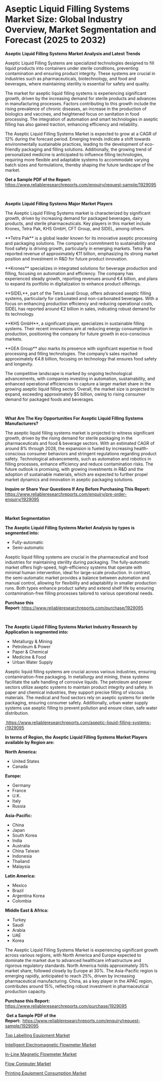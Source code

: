 <p><h1>Aseptic Liquid Filling Systems Market Size: Global Industry Overview, Market Segmentation and Forecast (2025 to 2032)</h1></p><p><strong>Aseptic Liquid Filling Systems Market Analysis and Latest Trends</strong></p>
<p><p>Aseptic Liquid Filling Systems are specialized technologies designed to fill liquid products into containers under sterile conditions, preventing contamination and ensuring product integrity. These systems are crucial in industries such as pharmaceuticals, biotechnology, and food and beverages, where maintaining sterility is essential for safety and quality.</p><p>The market for aseptic liquid filling systems is experiencing significant growth, driven by the increasing demand for sterile products and advances in manufacturing processes. Factors contributing to this growth include the rising prevalence of chronic diseases, an increase in the production of biologics and vaccines, and heightened focus on sanitation in food processing. The integration of automation and smart technologies in aseptic filling has also gained traction, enhancing efficiency and reliability.</p><p>The Aseptic Liquid Filling Systems Market is expected to grow at a CAGR of 12% during the forecast period. Emerging trends indicate a shift towards environmentally sustainable practices, leading to the development of eco-friendly packaging and filling solutions. Additionally, the growing trend of personalized medicine is anticipated to influence filling technologies, requiring more flexible and adaptable systems to accommodate varying batch sizes and formulations, thereby shaping the future landscape of the market.</p></p>
<p><strong>Get a Sample PDF of the Report:&nbsp;</strong> <a href="https://www.reliableresearchreports.com/enquiry/request-sample/1929095?utm_campaign=121&utm_medium=2&utm_source=Github&utm_content=ia&utm_term=16012025&utm_id=aseptic-liquid-filling-systems">https://www.reliableresearchreports.com/enquiry/request-sample/1929095</a></p>
<p>&nbsp;</p>
<p><strong>Aseptic Liquid Filling Systems Major Market Players</strong></p>
<p><p>The Aseptic Liquid Filling Systems market is characterized by significant growth, driven by increasing demand for packaged beverages, dairy products, and sterile pharmaceuticals. Key players in this market include Krones, Tetra Pak, KHS GmbH, CFT Group, and SIDEL, among others.</p><p>**Tetra Pak** is a global leader known for its innovative aseptic processing and packaging solutions. The company's commitment to sustainability and food safety is driving growth, particularly in emerging markets. Tetra Pak reported revenue of approximately €11 billion, emphasizing its strong market position and investment in R&D for future product innovation.</p><p>**Krones** specializes in integrated solutions for beverage production and filling, focusing on automation and efficiency. The company has experienced steady growth, reporting revenues around €4 billion, and plans to expand its portfolio in digitalization to enhance product offerings.</p><p>**SIDEL**, part of the Tetra Laval Group, offers advanced aseptic filling systems, particularly for carbonated and non-carbonated beverages. With a focus on enhancing production efficiency and reducing operational costs, SIDEL has reported around €2 billion in sales, indicating robust demand for its technology.</p><p>**KHS GmbH**, a significant player, specializes in sustainable filling systems. Their recent innovations aim at reducing energy consumption in production, positioning the company for future growth in eco-conscious markets.</p><p>**GEA Group** also marks its presence with significant expertise in food processing and filling technologies. The company’s sales reached approximately €4.8 billion, focusing on technology that ensures food safety and longevity.</p><p>The competitive landscape is marked by ongoing technological advancements, with companies investing in automation, sustainability, and enhanced operational efficiencies to capture a larger market share in the growing aseptic liquid filling sector. Overall, the market size is projected to expand, exceeding approximately $5 billion, owing to rising consumer demand for packaged foods and beverages.</p></p>
<p>&nbsp;</p>
<p><strong>What Are The Key Opportunities For Aseptic Liquid Filling Systems Manufacturers?</strong></p>
<p><p>The aseptic liquid filling systems market is projected to witness significant growth, driven by the rising demand for sterile packaging in the pharmaceuticals and food & beverage sectors. With an estimated CAGR of around 8% through 2028, the expansion is fueled by increasing health-conscious consumer behaviors and stringent regulations regarding product safety. Technological advancements, such as automation and robotics in filling processes, enhance efficiency and reduce contamination risks. The future outlook is promising, with growing investments in R&D and the adoption of sustainable materials, which are expected to further propel market dynamics and innovation in aseptic packaging solutions.</p></p>
<p><strong>Inquire or Share Your Questions If Any Before Purchasing This Report:</strong> <a href="https://www.reliableresearchreports.com/enquiry/pre-order-enquiry/1929095?utm_campaign=121&utm_medium=2&utm_source=Github&utm_content=ia&utm_term=16012025&utm_id=aseptic-liquid-filling-systems">https://www.reliableresearchreports.com/enquiry/pre-order-enquiry/1929095</a></p>
<p>&nbsp;</p>
<p><strong>Market Segmentation</strong></p>
<p><strong>The Aseptic Liquid Filling Systems Market Analysis by types is segmented into:</strong></p>
<p><ul><li>Fully-automatic</li><li>Semi-automatic</li></ul></p>
<p><p>Aseptic liquid filling systems are crucial in the pharmaceutical and food industries for maintaining sterility during packaging. The fully-automatic market offers high-speed, high-efficiency systems that operate with minimal human intervention, ideal for large-scale production. In contrast, the semi-automatic market provides a balance between automation and manual control, allowing for flexibility and adaptability in smaller production runs. Both types enhance product safety and extend shelf life by ensuring contamination-free filling processes tailored to various operational needs.</p></p>
<p><strong>Purchase this Report:&nbsp;</strong><a href="https://www.reliableresearchreports.com/purchase/1929095?utm_campaign=121&utm_medium=2&utm_source=Github&utm_content=ia&utm_term=16012025&utm_id=aseptic-liquid-filling-systems">https://www.reliableresearchreports.com/purchase/1929095</a></p>
<p>&nbsp;</p>
<p><strong>The Aseptic Liquid Filling Systems Market Industry Research by Application is segmented into:</strong></p>
<p><ul><li>Metallurgy & Mining</li><li>Petroleum & Power</li><li>Paper & Chemical</li><li>Medicine & Food</li><li>Urban Water Supply</li></ul></p>
<p><p>Aseptic liquid filling systems are crucial across various industries, ensuring contamination-free packaging. In metallurgy and mining, these systems facilitate the safe handling of corrosive liquids. The petroleum and power sectors utilize aseptic systems to maintain product integrity and safety. In paper and chemical industries, they support precise filling of viscous materials. The medical and food sectors rely on aseptic systems for sterile packaging, ensuring consumer safety. Additionally, urban water supply systems use aseptic filling to prevent pollution and ensure clean, safe water distribution.</p></p>
<p><a href="https://www.reliableresearchreports.com/aseptic-liquid-filling-systems-r1929095?utm_campaign=121&utm_medium=2&utm_source=Github&utm_content=ia&utm_term=16012025&utm_id=aseptic-liquid-filling-systems">&nbsp;https://www.reliableresearchreports.com/aseptic-liquid-filling-systems-r1929095</a></p>
<p><strong>In terms of Region, the Aseptic Liquid Filling Systems Market Players available by Region are:</strong></p>
<p>
    <p> <strong> North America: </strong>
        <ul>
            <li>United States</li>
            <li>Canada</li>
        </ul>
        </p> 
    <p> <strong> Europe: </strong>
        <ul>
            <li>Germany</li>
            <li>France</li>
            <li>U.K.</li>
            <li>Italy</li>
            <li>Russia</li>
        </ul>
        </p> 
    <p> <strong> Asia-Pacific: </strong>
        <ul>
            <li>China</li>
            <li>Japan</li>
            <li>South Korea</li>
            <li>India</li>
            <li>Australia</li>
            <li>China Taiwan</li>
            <li>Indonesia</li>
            <li>Thailand</li>
            <li>Malaysia</li>
        </ul>
        </p> 
    <p> <strong> Latin America: </strong>
        <ul>
            <li>Mexico</li>
            <li>Brazil</li>
            <li>Argentina Korea</li>
            <li>Colombia</li>
        </ul>
        </p> 
    <p> <strong> Middle East & Africa: </strong>
        <ul>
            <li>Turkey</li>
            <li>Saudi</li>
            <li>Arabia</li>
            <li>UAE</li>
            <li>Korea</li>
        </ul>
    </p>
    </p>
<p><p>The Aseptic Liquid Filling Systems Market is experiencing significant growth across various regions, with North America and Europe expected to dominate the market due to advanced healthcare infrastructure and rigorous regulatory standards. North America holds approximately 35% market share, followed closely by Europe at 30%. The Asia-Pacific region is emerging rapidly, anticipated to reach 25%, driven by increasing pharmaceutical manufacturing. China, as a key player in the APAC region, contributes around 15%, reflecting robust investment in pharmaceutical production capacity.</p></p>
<p><strong>Purchase this Report: </strong><a href="https://www.reliableresearchreports.com/purchase/1929095?utm_campaign=121&utm_medium=2&utm_source=Github&utm_content=ia&utm_term=16012025&utm_id=aseptic-liquid-filling-systems">https://www.reliableresearchreports.com/purchase/1929095</a></p>
<p>&nbsp;<strong>Get a Sample PDF of the Report:&nbsp;&nbsp;</strong><a href="https://www.reliableresearchreports.com/enquiry/request-sample/1929095?utm_campaign=121&utm_medium=2&utm_source=Github&utm_content=ia&utm_term=16012025&utm_id=aseptic-liquid-filling-systems">https://www.reliableresearchreports.com/enquiry/request-sample/1929095</a></p>
<p><strong></strong></p>
<p><p><a href="https://github.com/janraimondo83/Market-Research-Report-List-1/blob/main/top-labelling-equipment-market.md?utm_campaign=121&utm_medium=2&utm_source=Github&utm_content=ia&utm_term=16012025&utm_id=aseptic-liquid-filling-systems">Top Labelling Equipment Market</a></p><p><a href="https://github.com/kbollin866/Market-Research-Report-List-1/blob/main/intelligent-electromagnetic-flowmeter-market.md?utm_campaign=121&utm_medium=2&utm_source=Github&utm_content=ia&utm_term=16012025&utm_id=aseptic-liquid-filling-systems">Intelligent Electromagnetic Flowmeter Market</a></p><p><a href="https://github.com/sca704osol/Market-Research-Report-List-1/blob/main/in-line-magnetic-flowmeter-market.md?utm_campaign=121&utm_medium=2&utm_source=Github&utm_content=ia&utm_term=16012025&utm_id=aseptic-liquid-filling-systems">In-Line Magnetic Flowmeter Market</a></p><p><a href="https://github.com/sholympia197070/Market-Research-Report-List-1/blob/main/flow-computer-market.md?utm_campaign=121&utm_medium=2&utm_source=Github&utm_content=ia&utm_term=16012025&utm_id=aseptic-liquid-filling-systems">Flow Computer Market</a></p><p><a href="https://github.com/mauripalmi/Market-Research-Report-List-5/blob/main/printing-equipment-consumption-market.md?utm_campaign=121&utm_medium=2&utm_source=Github&utm_content=ia&utm_term=16012025&utm_id=aseptic-liquid-filling-systems">Printing Equipment Consumption Market</a></p></p>